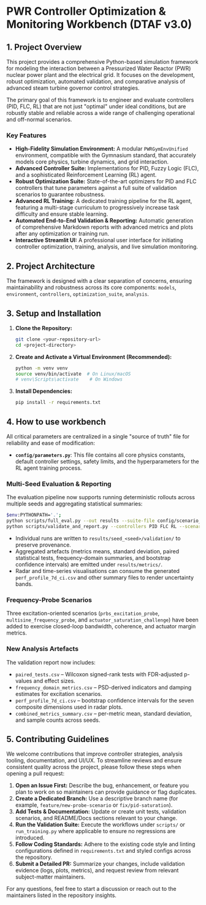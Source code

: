 # PWR Controller Optimization & Monitoring Workbench (DTAF v3.0)

## 1. Project Overview

This project provides a comprehensive Python-based simulation framework for modeling the interaction between a Pressurized Water Reactor (PWR) nuclear power plant and the electrical grid. It focuses on the development, robust optimization, automated validation, and comparative analysis of advanced steam turbine governor control strategies.

The primary goal of this framework is to engineer and evaluate controllers (PID, FLC, RL) that are not just "optimal" under ideal conditions, but are robustly stable and reliable across a wide range of challenging operational and off-normal scenarios.

### Key Features

* **High-Fidelity Simulation Environment:** A modular `PWRGymEnvUnified` environment, compatible with the Gymnasium standard, that accurately models core physics, turbine dynamics, and grid interaction.
* **Advanced Controller Suite:** Implementations for PID, Fuzzy Logic (FLC), and a sophisticated Reinforcement Learning (RL) agent.
* **Robust Optimization Suite:** State-of-the-art optimizers for PID and FLC controllers that tune parameters against a full suite of validation scenarios to guarantee robustness.
* **Advanced RL Training:** A dedicated training pipeline for the RL agent, featuring a multi-stage curriculum to progressively increase task difficulty and ensure stable learning.
* **Automated End-to-End Validation & Reporting:** Automatic generation of comprehensive Markdown reports with advanced metrics and plots after any optimization or training run.
* **Interactive Streamlit UI:** A professional user interface for initiating controller optimization, training, analysis, and live simulation monitoring.

## 2. Project Architecture

The framework is designed with a clear separation of concerns, ensuring maintainability and robustness across its core components: `models`, `environment`, `controllers`, `optimization_suite`, `analysis`.

## 3. Setup and Installation

1.  **Clone the Repository:**
    ```bash
    git clone <your-repository-url>
    cd <project-directory>
    ```

2.  **Create and Activate a Virtual Environment (Recommended):**
    ```bash
    python -m venv venv
    source venv/bin/activate  # On Linux/macOS
    # venv\Scripts\activate    # On Windows
    ```

3.  **Install Dependencies:**
    ```bash
    pip install -r requirements.txt
    ```

## 4. How to use workbench

All critical parameters are centralized in a single "source of truth" file for reliability and ease of modification:

* **`config/parameters.py`**: This file contains all core physics constants, default controller settings, safety limits, and the hyperparameters for the RL agent training process.
### Multi-Seed Evaluation & Reporting

The evaluation pipeline now supports running deterministic rollouts across multiple seeds and aggregating statistical summaries:

```bash
$env:PYTHONPATH='.';
python scripts/full_eval.py --out results --suite-file config/scenario_suite.txt --controllers PID FLC RL --eval-seed 42 --eval-seeds 101 202 303
python scripts/validate_and_report.py --controllers PID FLC RL --scenarios all --out results --eval-seed 42 --eval-seeds 101 202 303 --bootstrap-samples 2000
```

* Individual runs are written to `results/seed_<seed>/validation/` to preserve provenance.
* Aggregated artefacts (metrics means, standard deviation, paired statistical tests, frequency-domain summaries, and bootstrap confidence intervals) are emitted under `results/metrics/`.
* Radar and time-series visualisations can consume the generated `perf_profile_7d_ci.csv` and other summary files to render uncertainty bands.

### Frequency-Probe Scenarios

Three excitation-oriented scenarios (`prbs_excitation_probe`, `multisine_frequency_probe`, and `actuator_saturation_challenge`) have been added to exercise closed-loop bandwidth, coherence, and actuator margin metrics.


### New Analysis Artefacts

The validation report now includes:

* `paired_tests.csv` – Wilcoxon signed-rank tests with FDR-adjusted p-values and effect sizes.
* `frequency_domain_metrics.csv` – PSD-derived indicators and damping estimates for excitation scenarios.
* `perf_profile_7d_ci.csv` – bootstrap confidence intervals for the seven composite dimensions used in radar plots.
* `combined_metrics_summary.csv` – per-metric mean, standard deviation, and sample counts across seeds.

## 5. Contributing Guidelines

We welcome contributions that improve controller strategies, analysis tooling, documentation, and UI/UX. To streamline reviews and ensure consistent quality across the project, please follow these steps when opening a pull request:

1. **Open an Issue First:** Describe the bug, enhancement, or feature you plan to work on so maintainers can provide guidance or flag duplicates.
2. **Create a Dedicated Branch:** Use a descriptive branch name (for example, `feature/new-probe-scenario` or `fix/pid-saturation`).
3. **Add Tests & Documentation:** Update or create unit tests, validation scenarios, and README/Docs sections relevant to your change.
4. **Run the Validation Suite:** Execute the workflows under `scripts/` or `run_training.py` where applicable to ensure no regressions are introduced.
5. **Follow Coding Standards:** Adhere to the existing code style and linting configurations defined in `requirements.txt` and styled configs across the repository.
6. **Submit a Detailed PR:** Summarize your changes, include validation evidence (logs, plots, metrics), and request review from relevant subject-matter maintainers.

For any questions, feel free to start a discussion or reach out to the maintainers listed in the repository insights.

